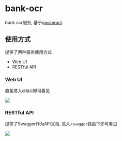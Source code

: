 # bank-ocr

bank ocr服务, 基于[gosseract](https://github.com/otiai10/gosseract).

## 使用方式

提供了两种服务使用方式
- Web UI
- RESTful API

### Web UI

直接进入`根路由`即可看见

![](http://pic.codepie.fun/img/20201008134110.png)

### RESTful API

提供了Swagger作为API文档, 进入`/swagger`路由下即可看见

![](http://pic.codepie.fun/img/20201008134136.png)